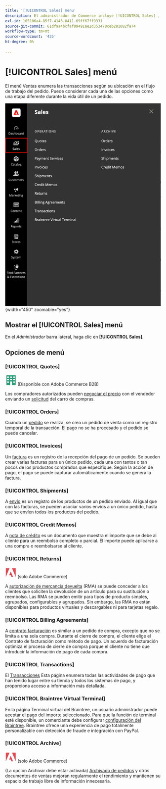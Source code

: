 ```yaml
---
title: '[!UICONTROL Sales] menu'
description: El administrador de Commerce incluye [!UICONTROL Sales] , que proporciona acceso a las herramientas para trabajar con pedidos según su ubicación en el flujo de trabajo.
exl-id: 105106a4-85f7-4143-8411-69ff67ff9331
source-git-commit: 61df9a4bcfaf09491ae2d353478ceb281082fa74
workflow-type: tm+mt
source-wordcount: '435'
ht-degree: 0%

---
```


# [!UICONTROL Sales] menú

El menú Ventas enumera las transacciones según su ubicación en el flujo de trabajo del pedido. Puede considerar cada una de las opciones como una etapa diferente durante la vida útil de un pedido.

![Menú Ventas](./assets/admin-menu-sales.png){width="450" zoomable="yes"}

## Mostrar el [!UICONTROL Sales] menú

En el _Administrador_ barra lateral, haga clic en **[!UICONTROL Sales]**.

## Opciones de menú

### [!UICONTROL Quotes]

![Adobe Commerce B2B](../assets/b2b.svg) (Disponible con Adobe Commerce B2B)

Los compradores autorizados pueden [negociar el precio](../b2b/quotes.md) con el vendedor enviando un [solicitud](../b2b/quote-request.md) del carro de compras.

### [!UICONTROL Orders]

Cuando un [pedido](orders.md) se realiza, se crea un pedido de venta como un registro temporal de la transacción. El pago no se ha procesado y el pedido se puede cancelar.

### [!UICONTROL Invoices]

Un [factura](invoices.md) es un registro de la recepción del pago de un pedido. Se pueden crear varias facturas para un único pedido, cada una con tantos o tan pocos de los productos comprados que especifique. Según la acción de pago, el pago se puede capturar automáticamente cuando se genera la factura.

### [!UICONTROL Shipments]

A [envío](shipments.md) es un registro de los productos de un pedido enviado. Al igual que con las facturas, se pueden asociar varios envíos a un único pedido, hasta que se envíen todos los productos del pedido.

### [!UICONTROL Credit Memos]

A [nota de crédito](credit-memos.md) es un documento que muestra el importe que se debe al cliente para un reembolso completo o parcial. El importe puede aplicarse a una compra o reembolsarse al cliente.

### [!UICONTROL Returns]

![Adobe Commerce](../assets/adobe-logo.svg) (solo Adobe Commerce)

A [autorización de mercancía devuelta](returns.md) (RMA) se puede conceder a los clientes que soliciten la devolución de un artículo para su sustitución o reembolso. Las RMA se pueden emitir para tipos de producto simples, agrupados, configurables y agrupados. Sin embargo, las RMA no están disponibles para productos virtuales y descargables ni para tarjetas regalo.

### [!UICONTROL Billing Agreements]

A [contrato facturación](paypal-billing-agreements.md) es similar a un pedido de compra, excepto que no se limita a una sola compra. Durante el cierre de compra, el cliente elige el Contrato de facturación como método de pago. Un acuerdo de facturación optimiza el proceso de cierre de compra porque el cliente no tiene que introducir la información de pago de cada compra.

### [!UICONTROL Transactions]

El [Transacciones](transactions.md) Esta página enumera todas las actividades de pago que han tenido lugar entre su tienda y todos los sistemas de pago, y proporciona acceso a información más detallada.

### [!UICONTROL Braintree Virtual Terminal]

En la página Terminal virtual del Braintree, un usuario administrador puede aceptar el pago del importe seleccionado. Para que la función de terminal esté disponible, un comerciante debe configurar [configuración del Braintree](braintree.md). Braintree ofrece una experiencia de pago totalmente personalizable con detección de fraude e integración con PayPal.

### [!UICONTROL Archive]

![Adobe Commerce](../assets/adobe-logo.svg) (solo Adobe Commerce)

(La opción Archivar debe estar activada) [Archivado de pedidos](order-archive.md) y otros documentos de ventas mejoran regularmente el rendimiento y mantienen su espacio de trabajo libre de información innecesaria.
